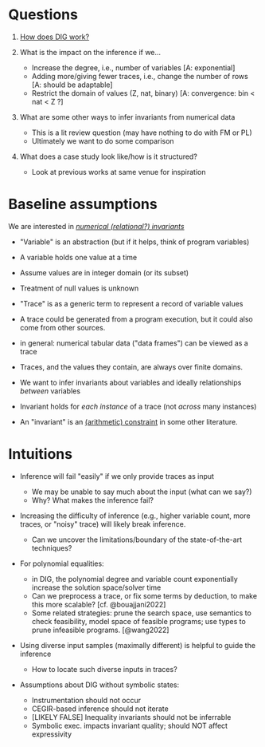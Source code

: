 # Questions

1. [How does DIG work?](dig.md)

2. What is the impact on the inference if we...
    * Increase the degree, i.e., number of variables [A: exponential]
    * Adding more/giving fewer traces, i.e., change the number of rows [A: should be adaptable]
    * Restrict the domain of values (Z, nat, binary) [A: convergence: bin < nat < Z ?]

3. What are some other ways to infer invariants from numerical data
    * This is a lit review question (may have nothing to do with FM or PL)
    * Ultimately we want to do some comparison

4. What does a case study look like/how is it structured?
    * Look at previous works at same venue for inspiration

# Baseline assumptions

We are interested in [_numerical (relational?) invariants_](vocabulary.md)

* "Variable" is an abstraction (but if it helps, think of program variables)
* A variable holds one value at a time
* Assume values are in integer domain (or its subset) 
* Treatment of null values is unknown

* "Trace" is as a generic term to represent a record of variable values
* A trace could be generated from a program execution, but it could also come from other sources.
* in general: numerical tabular data ("data frames") can be viewed as a trace
* Traces, and the values they contain, are always over finite domains. 
  
* We want to infer invariants about variables and ideally relationships _between_ variables
* Invariant holds for _each instance_ of a trace (not _across_ many instances)
* An "invariant" is an [(arithmetic) constraint](./vocabulary.md) in some other literature.

# Intuitions

* Inference will fail "easily" if we only provide traces as input
  - We may be unable to say much about the input (what can we say?)
  - Why? What makes the inference fail?
  
* Increasing the difficulty of inference (e.g., higher variable count, more
  traces, or "noisy" trace) will likely break inference.
  - Can we uncover the limitations/boundary of the state-of-the-art techniques?

* For polynomial equalities: 
  - in DIG, the polynomial degree and variable count exponentially increase the solution space/solver time
  - Can we preprocess a trace, or fix some terms by deduction, to make this more scalable? [cf. @bouajjani2022]
  - Some related strategies: prune the search space, use semantics to check feasibility, 
    model space of feasible programs; use types to prune infeasible programs. [@wang2022]
  
* Using diverse input samples (maximally different) is helpful to guide the inference 
  - How to locate such diverse inputs in traces?

* Assumptions about DIG without symbolic states:
  - Instrumentation should not occur
  - CEGIR-based inference should not iterate
  - [LIKELY FALSE] Inequality invariants should not be inferrable
  - Symbolic exec. impacts invariant quality; should NOT affect expressivity
  


